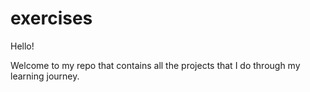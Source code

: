 # exercises
Hello!

Welcome to my repo that contains all the projects that I do through my learning journey.